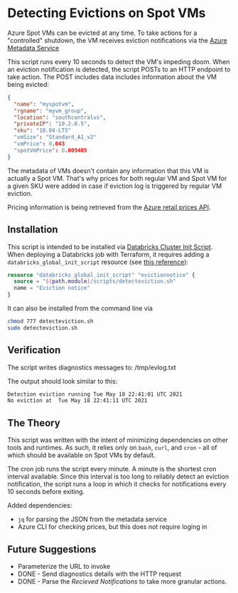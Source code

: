 # Detecting Evictions on Spot VMs

Azure Spot VMs can be evicted at any time. To take actions for a "controlled" shutdown, the VM receives eviction notifications via the [Azure Metadata Service](https://docs.microsoft.com/en-us/azure/virtual-machines/linux/scheduled-events) 

This script runs every 10 seconds to detect the VM's impeding doom. When an eviction notification is detected, the script POSTs to an HTTP endpoint to take action. The POST includes data includes information about the VM being evicted:

```json
{
  "name": "myspotvm",
  "rgname": "myvm_group",
  "location": "southcentralus",
  "privateIP": "10.2.0.5",
  "sku": "18.04-LTS"
  "vmSize": "Standard_A1_v2"
  "vmPrice": 0.043
  "spotVmPrice": 0.009485
}
```
The metadata of VMs doesn't contain any information that this VM is actually a Spot VM. That's why prices for both regular VM and Spot VM for a given SKU were added in case if eviction log is triggered by regular VM eviction.

Pricing information is being retrieved from the [Azure retail prices API](https://docs.microsoft.com/en-us/rest/api/cost-management/retail-prices/azure-retail-prices).  

## Installation

This script is intended to be installed via [Databricks Cluster Init Script](https://docs.microsoft.com/en-us/azure/databricks/clusters/init-scripts). When deploying a Databricks job with Terraform, it requires adding a `databricks_global_init_script` resource (see [this reference]( https://registry.terraform.io/providers/databrickslabs/databricks/latest/docs/resources/global_init_script)):

```terraform
resource "databricks_global_init_script" "evictionnotice" {
  source = "${path.module}/scripts/detecteviction.sh"
  name = "Eviction notice"
}
```

It can also be installed from the command line via

```bash
chmod 777 detecteviction.sh
sudo detecteviction.sh
```

## Verification

The script writes diagnostics messages to: /tmp/evlog.txt 

The output should look similar to this:

```bash
Detection eviction running Tue May 18 22:41:01 UTC 2021
No eviction at  Tue May 18 22:41:11 UTC 2021
```

## The Theory

This script was written with the intent of minimizing dependencies on other tools and runtimes. As such, it relies only on `bash`, `curl`, and `cron` - all of which should be available on Spot VMs by default. 

The cron job runs the script every minute. A minute is the shortest cron interval available. Since this interval is too long to reliably detect an eviction notification, the script runs a loop in which it checks for notifications every 10 seconds before exiting.

Added dependencies: 
- `jq` for parsing the JSON from the metadata service
 - Azure CLI for checking prices, but this does not require loging in

## Future Suggestions

- Parameterize the URL to invoke
- DONE - Send diagnostics details with the HTTP request
- DONE - Parse the _Recieved Notifications_ to take more granular actions.
